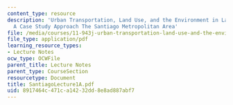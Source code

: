 ```yaml
---
content_type: resource
description: 'Urban Transportation, Land Use, and the Environment in Latin America:
  A Case Study Approach The Santiago Metropolitan Area'
file: /media/courses/11-943j-urban-transportation-land-use-and-the-environment-spring-2002/8917464c471ca14232dd8e8ad887abf7_SantiagoLecture1A.pdf
file_type: application/pdf
learning_resource_types:
- Lecture Notes
ocw_type: OCWFile
parent_title: Lecture Notes
parent_type: CourseSection
resourcetype: Document
title: SantiagoLecture1A.pdf
uid: 8917464c-471c-a142-32dd-8e8ad887abf7
---
```

